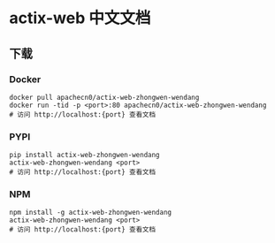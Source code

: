 # actix-web 中文文档

## 下载

### Docker

```
docker pull apachecn0/actix-web-zhongwen-wendang
docker run -tid -p <port>:80 apachecn0/actix-web-zhongwen-wendang
# 访问 http://localhost:{port} 查看文档
```

### PYPI

```
pip install actix-web-zhongwen-wendang
actix-web-zhongwen-wendang <port>
# 访问 http://localhost:{port} 查看文档
```

### NPM

```
npm install -g actix-web-zhongwen-wendang
actix-web-zhongwen-wendang <port>
# 访问 http://localhost:{port} 查看文档
```